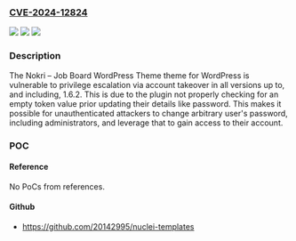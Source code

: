 ### [CVE-2024-12824](https://cve.mitre.org/cgi-bin/cvename.cgi?name=CVE-2024-12824)
![](https://img.shields.io/static/v1?label=Product&message=Nokri%20%E2%80%93%20Job%20Board%20WordPress%20Theme&color=blue)
![](https://img.shields.io/static/v1?label=Version&message=*%3C%3D%201.6.2%20&color=brighgreen)
![](https://img.shields.io/static/v1?label=Vulnerability&message=CWE-620%20Unverified%20Password%20Change&color=brighgreen)

### Description

The Nokri – Job Board WordPress Theme theme for WordPress is vulnerable to privilege escalation via account takeover in all versions up to, and including, 1.6.2. This is due to the plugin not properly checking for an empty token value prior updating their details like password. This makes it possible for unauthenticated attackers to change arbitrary user's password, including administrators, and leverage that to gain access to their account.

### POC

#### Reference
No PoCs from references.

#### Github
- https://github.com/20142995/nuclei-templates

